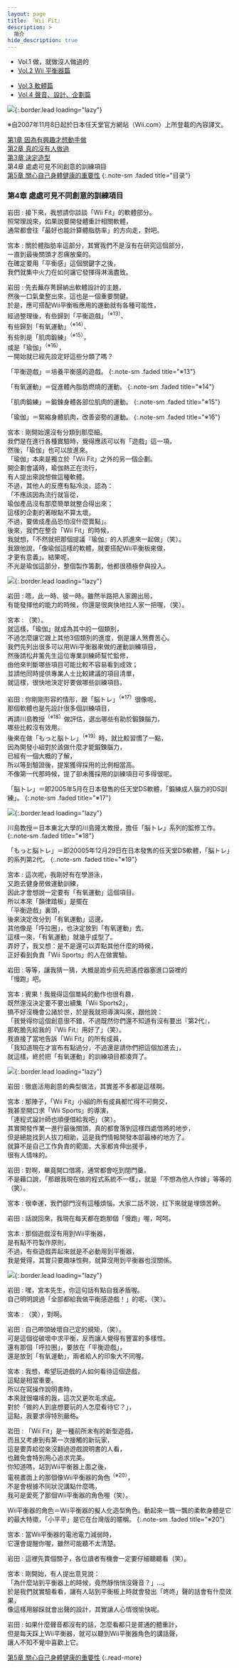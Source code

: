 ```yaml
---
layout: page
title: 『Wii Fit』 
description: >
  简介
hide_description: true
---
```


<nav class="pagination heading clearfix" role="navigation">
  <ul>
    <li class="pagination-item">
      <a style="background-color:rgba(225,224,224,0.3);">
        Vol.1 做，就做沒人做過的
      </a>
    </li>
    <li class="pagination-item">
      <a href="../../vol2/1/">
        Vol.2 Wii 平衡器篇
      </a>
    </li>
  </ul>
  <ul>
    <li class="pagination-item">
      <a href="../../vol3/1/">
        Vol.3 軟體篇
      </a>
    </li>
    <li class="pagination-item">
      <a href="../../vol4/1/">
        Vol.4 聲音、設計、企劃篇
      </a>
    </li>
  </ul>
</nav>

![](/interviews/cht-tw/wii/wiifit/vol1/img/wiifit_crv_vol1_11.jpg){:.border.lead loading="lazy"}

※自2007年11月8日起於日本任天堂官方網站（Wii.com）上所登載的內容譯文。

[第1章 因為有興趣才想動手做](1.md)<br>
[第2章 真的沒有人做過](2.md)<br>
[第3章 決定造型](3.md)<br>
第4章 處處可見不同創意的訓練項目<br>
[第5章 關心自己身體健康的重要性](5.md)
{:.note-sm .faded title="目录"}

### 第4章 處處可見不同創意的訓練項目

岩田
: 接下來，我想請你談談「Wii Fit」的軟體部分。<br>照常理說來，如果說要開發體重計相關軟體，<br>通常都會往「最好也能計算體脂肪率」的方向走，對吧。

宮本
: 關於體脂肪率這部分，其實我們不是沒有在研究這個部分，<br>一直到最後關頭才忍痛放棄的。<br>在確定要用「平衡感」這個關鍵字之後，<br>我們就集中火力在如何讓它發揮得淋漓盡致。

岩田
: 先去蕪存菁歸納出軟體設計的主題，<br>然後一口氣彙整出來，這也是一個重要關鍵。<br>於是，應可搭配Wii平衡板應用的運動就有各種可能性，<br>經過整理後，有些歸到「平衡遊戲」<sup>（※13）</sup>、<br>有些歸到「有氧運動」<sup>（※14）</sup>、<br>有些則是「肌肉鍛練」<sup>（※15）</sup>，<br>或是「瑜伽」<sup>（※16）</sup>，<br>一開始就已經先設定好這些分類了嗎？



「平衡遊戲」＝培養平衡感的遊戲。
{:.note-sm .faded title="※13"}

「有氧運動」＝促進體內脂肪燃燒的運動。
{:.note-sm .faded title="※14"}

「肌肉鍛練」＝鍛鍊身體各部位肌肉的運動。
{:.note-sm .faded title="※15"}

「瑜伽」＝緊縮身體肌肉，改善姿勢的運動。
{:.note-sm .faded title="※16"}

宮本
: 剛開始還沒有分類到那麼細。<br>我們是在進行各種實驗時，覺得應該可以有「遊戲」這一項，<br>然後，「瑜伽」也可以放進來。<br>「瑜伽」本來是獨立於「Wii Fit」之外的另一個企劃。<br>開企劃會議時，瑜伽熱正在流行，<br>有人提出來說想做這種軟體。<br>不過，其他人的反應有點冷淡，認為：<br>「不應該因為流行就盲從，<br>瑜伽產品沒有那麼簡單就整合得出來；<br>這樣的企劃的著眼點不算太壞，<br>不過，要做成產品恐怕沒什麼賣點」。<br>後來，我們在整合「Wii Fit」的時候，<br>我就想，「不然就把那個提議『瑜伽』的人抓進來一起做」（笑）。<br>我跟他說，「像瑜伽這樣的軟體，就要搭配Wii平衡板來做，<br>才更有意義」。結果呢，<br>不光是瑜伽這部分，整個製作籌劃，他都很積極參與投入。


![](/interviews/cht-tw/wii/wiifit/vol1/img/wiifit_vol1_10.jpg){:.border.lead loading="lazy"}

岩田
: 嗯，此一時、彼一時。雖然半路把人家踢出局，<br>有能發揮他的能力的時候，你還是很爽快地拉人家一把喔，（笑）。

宮本
: （笑）。<br>就這樣，「瑜伽」就成為其中的一個類別，<br>不過怎麼讓它跟上其他3個類別的進度，倒是讓人煞費苦心。<br>我們先列出很多可以用Wii平衡器來做的運動訓練項目，<br>然後請松井薰先生這位專業訓練師幫忙監修，<br>由他來判斷哪些項目可能比較不容易看到成效；<br>並請他同時提供專業人士比較建議的項目清單，<br>就這樣，很快地決定好要做哪些訓練項目。

岩田
: 你剛剛形容的情形，跟「脳トレ」<sup>（※17）</sup>很像呢。<br>那個軟體也是先設計很多個訓練項目，<br>再請川島教授<sup>（※18）</sup>做評估，選出哪些有助於鍛鍊腦力，<br>哪些比較沒有效用。<br>後來在做「もっと脳トレ」<sup>（※19）</sup>時，就比較習慣了一點，<br>因為開發小組對於該做什麼才能鍛鍊腦力，<br>已經有一個大概的了解，<br>所以等到驗證後，提案獲得採用的比例相當高。<br>不像第一代那時候，提了卻未獲採用的訓練項目可多得很呢。



「脳トレ」＝即2005年5月在日本發售的任天堂DS軟體，「鍛練成人腦力的DS訓練」。
{:.note-sm .faded title="※17"}



![](/interviews/cht-tw/wii/wiifit/vol1/img/g_noutore.jpg){:.border.lead loading="lazy"}

川島教授＝日本東北大學的川島隆太教授，擔任「脳トレ」系列的監修工作。
{:.note-sm .faded title="※18"}

「もっと脳トレ」＝即20005年12月29日在日本發售的任天堂DS軟體，「脳トレ」的系列第2代。
{:.note-sm .faded title="※19"}




宮本
: 這次呢，我剛好有在學游泳，<br>又跑去健身房做運動訓練，<br>因此才會想說一定要有「有氧運動」這個項目。<br>所以本來「韻律踏板」是擺在<br>「平衡遊戲」裏頭，<br>後來決定改分到「有氧運動」這邊。<br>其他像是「呼拉圈」，也決定放到「有氧運動」去。<br>這樣一來，「有氧運動」就幾乎成型了。<br>弄好了，我又想：是不是還可以弄點其他什麼的時候，<br>正好看到負責「Wii Sports」的人在做實驗。


岩田
: 等等，讓我猜一猜，大概是跑步前先把遙控器塞進口袋裡的<br>「慢跑」吧。

宮本
: 賓果！我覺得這個單純的動作也很有趣，<br>既然還沒決定要不要出續集「Wii Sports2」，<br>搞不好沒機會公諸於世，於是我就把導演叫來，跟他說：<br>「我覺得你這個創意很不錯，不過既然你們還不知道有沒有要出『第2代』，<br>那乾脆先給我的『Wii Fit』用好了」（笑）。<br>我直接了當地告訴「Wii Fit」的所有成員，<br>「我知道現在才宣布有點過分，不過還是請你們把這個加進去」，<br>就這樣，終於把「有氧運動」的訓練項目都湊齊了。


![](/interviews/cht-tw/wii/wiifit/vol1/img/wiifit_vol1_11.jpg){:.border.lead loading="lazy"}

岩田
: 徹底活用創意的典型做法，其實差不多都是這樣啊。

宮本
: 那陣子，「Wii Fit」小組的所有成員都忙得不可開交，<br>我甚至開口求「Wii Sports」的導演，<br>「連程式設計師也順便借給我吧」（笑）。<br>其實開發作業一進行最後關頭，真的都會落到這樣四處借將的地步，<br>但是總能找到人拔刀相助，這是我們情報開發本部最棒的地方了。<br>就算不是自己工作負責的範圍，大家都肯伸出援手，<br>很有人情味的。

岩田
: 對啊，畢竟開口借將，通常都會吃到閉門羹，<br>不是藉口說，「那跟我現在做的程式系統不一樣」，就是「不想為他人作嫁」等等的（笑）。

宮本
: 很幸運，我們部門沒有這種煩惱，大家二話不說，扛下來就是埋頭苦幹。

岩田
: 話說回來，我現在每天都在跑那個「慢跑」喔，呵呵。

宮本
: 那個遊戲沒有用到Wii平衡器，<br>是有點不符製作原則，<br>不過，有些遊戲弄起來就是不必動用到平衡器，<br>我是覺得，其實只要趣味性夠，就算沒用到平衡器也沒關係。



![](/interviews/cht-tw/wii/wiifit/vol1/img/wiifit_vol1_12.jpg){:.border.lead loading="lazy"}

岩田
: 嘿，宮本先生，你這句話有點自我矛盾喔。<br>自己明明說過「全部都給我做平衡感遊戲！」的呢，（笑）。

宮本
: （笑），對啊。

岩田
: 自己帶頭破壞自己定的規矩，（笑）。<br>可是這個從破壞中求平衡，反而讓人覺得有豐富的多樣性。<br>還有那個「呼拉圈」，要放在「平衡遊戲」，<br>還是放到「有氧運動」，兩者給人的印象大不同喔。

宮本
: 我想，希望玩遊戲的人如何看待這個遊戲，<br>這點是相當重要。<br>所以在寫操作說明書時，<br>本來就很囉嗦的我，這次又更吹毛求疵。<br>對於「做的人到底想要玩的人怎麼看待它？」，<br>這點，我要求得特別嚴格。

岩田
: 「Wii Fit」是一種前所未有的新型遊戲，<br>而且又考慮到有第一次接觸的新玩家，<br>這是要弄給從來沒翻過遊戲說明書的人看，<br>也難免會特別用心追求完美。<br>你知道嗎，站到Wii平衡器上面之後，<br>電視畫面上的那個像Wii平衡器的角色<sup>（※20）</sup>，<br>不是會根據不同狀況講點什麼嗎，<br>我可是愛死了那個Wii平衡器的角色喔（笑）。



Wii平衡器的角色＝Wii平衡器的擬人化造型角色。動起來一飄一飄的柔軟身體是它的最大特徵，「小平平」是它在台灣版的暱稱。
{:.note-sm .faded title="※20"}

宮本
: 當Wii平衡器的電池電力減弱時，<br>它還會提醒你喔，雖然可能聽不太清楚。

岩田
: 這裡先賣個關子，各位讀者有機會一定要仔細聽聽看（笑）。

宮本
: 剛開始，有人提出意見說：<br>「為什麼站到平衡器上的時候，竟然靜悄悄沒聲音？」…。<br>於是我們就實驗看看，讓有人站到平衡板上時就會發出「咚咚」聲的話會有什麼效果，<br>像這樣用腳踩就會出聲的設計，其實讓人心情很愉快呢。

岩田
: 如果什麼聲音都沒有的話，怎麼看都只是普通的體重計，<br>但是每天踩上Wii平衡器，就可以聽到Wii平衡器角色的講話聲，<br>讓人不知不覺中喜歡上它。






[第5章 關心自己身體健康的重要性](5.md)
{:.read-more}



